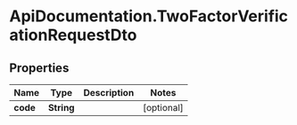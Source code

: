 # ApiDocumentation.TwoFactorVerificationRequestDto

## Properties

Name | Type | Description | Notes
------------ | ------------- | ------------- | -------------
**code** | **String** |  | [optional] 


